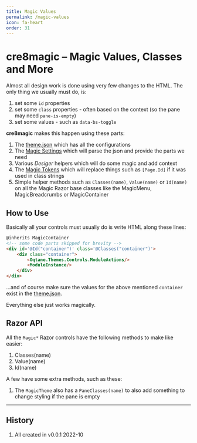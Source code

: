 ```yaml
---
title: Magic Values
permalink: /magic-values
icon: fa-heart
order: 31
---
```


# cre8magic – Magic Values, Classes and More

Almost all design work is done using very few changes to the HTML.
The only thing we usually must do, is:

1. set some `id` properties
1. set some `class` properties - often based on the context (so the pane may need `pane-is-empty`)
1. set some values - such as `data-bs-toggle`

**cre8magic** makes this happen using these parts:

1. The [theme.json](./theme-json.md) which has all the configurations
1. The [Magic Settings](./magic-settings.md) which will parse the json and provide the parts we need
1. Various _Desiger_ helpers which will do some magic and add context
1. The [Magic Tokens](./magic-tokens.md) which will replace things such as `[Page.Id]` if it was used in class strings
1. Simple helper methods such as `Classes(name)`, `Value(name)` or `Id(name)` on all the Magic Razor base classes like the MagicMenu, MagicBreadcrumbs or MagicContainer

## How to Use

Basically all your controls must usually do is write HTML along these lines:

```html
@inherits MagicContainer
<!-- some code parts skipped for brevity -->
<div id='@Id("container")' class='@Classes("container")'>
    <div class="container">
        <Oqtane.Themes.Controls.ModuleActions/>
        <ModuleInstance/>
    </div>
</div>
```

...and of course make sure the values for the above mentioned `container` exist in the [theme.json](./theme-json.md).

Everything else just works magically.

## Razor API

All the `Magic*` Razor controls have the following methods to make like easier:

1. Classes(name)
1. Value(name)
1. Id(name)

A few have some extra methods, such as these:

1. The `MagicTheme` also has a `PaneClasses(name)` to also add something to change styling if the pane is empty

---

## History

1. All created in v0.0.1 2022-10
